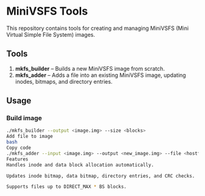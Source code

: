 # MiniVSFS Tools

This repository contains tools for creating and managing MiniVSFS (Mini Virtual Simple File System) images.

## Tools

1. **mkfs_builder** – Builds a new MiniVSFS image from scratch.
2. **mkfs_adder** – Adds a file into an existing MiniVSFS image, updating inodes, bitmaps, and directory entries.

## Usage

### Build image
```bash
./mkfs_builder --output <image.img> --size <blocks>
Add file to image
bash
Copy code
./mkfs_adder --input <image.img> --output <new_image.img> --file <hostfile>
Features
Handles inode and data block allocation automatically.

Updates inode bitmap, data bitmap, directory entries, and CRC checks.

Supports files up to DIRECT_MAX * BS blocks.


